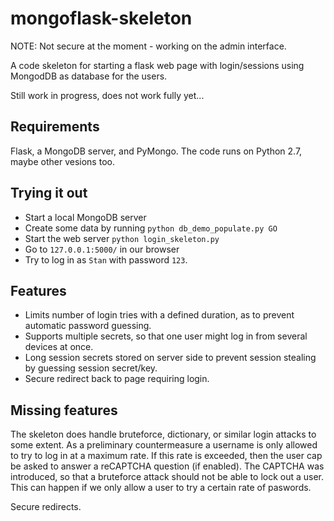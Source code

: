 mongoflask-skeleton
===================

NOTE: Not secure at the moment - working on the admin interface.

A code skeleton for starting a flask web page with login/sessions using MongodDB as database for the users.

Still work in progress, does not work fully yet...

Requirements
------------
Flask, a MongoDB server, and PyMongo. The code runs on Python 2.7, maybe other vesions too.

Trying it out
-------------
* Start a local MongoDB server
* Create some data by running `python db_demo_populate.py GO`
* Start the web server `python login_skeleton.py`
* Go to `127.0.0.1:5000/` in our browser
* Try to log in as `Stan` with password `123`.

Features
--------
* Limits number of login tries with a defined duration, as to prevent automatic password guessing.
* Supports multiple secrets, so that one user might log in from several devices at once.
* Long session secrets stored on server side to prevent session stealing by guessing session secret/key.
* Secure redirect back to page requiring login.

Missing features
----------------
The skeleton does handle bruteforce, dictionary, or similar login attacks to some extent.
As a preliminary countermeasure a username is only allowed to try to log in at a maximum rate. If this 
rate is exceeded, then the user cap be asked to answer a reCAPTCHA question (if enabled). The CAPTCHA
was introduced, so that a bruteforce attack should not be able to lock out a user. This can happen if
we only allow a user to try a certain rate of paswords.

Secure redirects.
